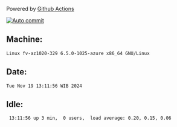 Powered by [Github Actions](https://github.com/features/actions)

[![Auto commit](https://github.com/hiage/workstation/workflows/Auto%20commit/badge.svg)](https://github.com/hiage/workstation/actions?query=workflow%3A%22Auto+commit%22)

## Machine:
```
Linux fv-az1020-329 6.5.0-1025-azure x86_64 GNU/Linux
```
## Date:
```
Tue Nov 19 13:11:56 WIB 2024
```
## Idle:
```
 13:11:56 up 3 min,  0 users,  load average: 0.20, 0.15, 0.06
```
